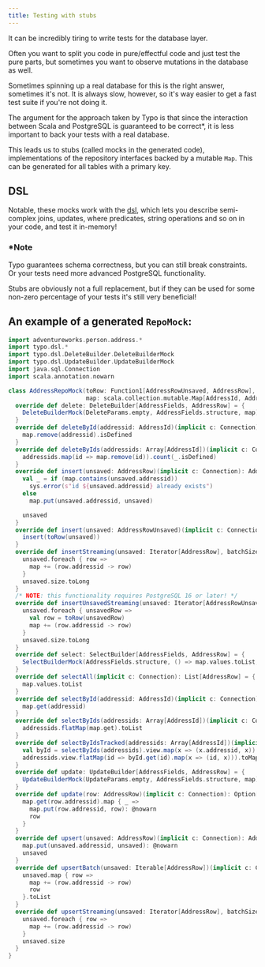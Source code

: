 ```yaml
---
title: Testing with stubs
---
```


It can be incredibly tiring to write tests for the database layer.

Often you want to split you code in pure/effectful code and just test the pure parts,
but sometimes you want to observe mutations in the database as well.

Sometimes spinning up a real database for this is the right answer, sometimes it's not.
It is always slow, however, so it's way easier to get a fast test suite if you're not doing it.

The argument for the approach taken by Typo is that since the interaction between Scala
and PostgreSQL is guaranteed to be correct*, it is less important to back your tests with a real database.

This leads us to stubs (called mocks in the generated code), implementations of the repository
interfaces backed by a mutable `Map`. This can be generated for all tables with a primary key.

## DSL

Notable, these mocks work with the [dsl](../what-is/dsl.md), which lets you describe semi-complex joins, updates, where predicates,
string operations and so on in your code, and test it in-memory!

### *Note

Typo guarantees schema correctness, but you can still break constraints.
Or your tests need more advanced PostgreSQL functionality.

Stubs are obviously not a full replacement, but if they can be used for some non-zero percentage
of your tests it's still very beneficial!

## An example of a generated `RepoMock`:

```scala mdoc:silent
import adventureworks.person.address.*
import typo.dsl.*
import typo.dsl.DeleteBuilder.DeleteBuilderMock
import typo.dsl.UpdateBuilder.UpdateBuilderMock
import java.sql.Connection
import scala.annotation.nowarn

class AddressRepoMock(toRow: Function1[AddressRowUnsaved, AddressRow],
                      map: scala.collection.mutable.Map[AddressId, AddressRow] = scala.collection.mutable.Map.empty) extends AddressRepo {
  override def delete: DeleteBuilder[AddressFields, AddressRow] = {
    DeleteBuilderMock(DeleteParams.empty, AddressFields.structure, map)
  }
  override def deleteById(addressid: AddressId)(implicit c: Connection): Boolean = {
    map.remove(addressid).isDefined
  }
  override def deleteByIds(addressids: Array[AddressId])(implicit c: Connection): Int = {
    addressids.map(id => map.remove(id)).count(_.isDefined)
  }
  override def insert(unsaved: AddressRow)(implicit c: Connection): AddressRow = {
    val _ = if (map.contains(unsaved.addressid))
      sys.error(s"id ${unsaved.addressid} already exists")
    else
      map.put(unsaved.addressid, unsaved)

    unsaved
  }
  override def insert(unsaved: AddressRowUnsaved)(implicit c: Connection): AddressRow = {
    insert(toRow(unsaved))
  }
  override def insertStreaming(unsaved: Iterator[AddressRow], batchSize: Int = 10000)(implicit c: Connection): Long = {
    unsaved.foreach { row =>
      map += (row.addressid -> row)
    }
    unsaved.size.toLong
  }
  /* NOTE: this functionality requires PostgreSQL 16 or later! */
  override def insertUnsavedStreaming(unsaved: Iterator[AddressRowUnsaved], batchSize: Int = 10000)(implicit c: Connection): Long = {
    unsaved.foreach { unsavedRow =>
      val row = toRow(unsavedRow)
      map += (row.addressid -> row)
    }
    unsaved.size.toLong
  }
  override def select: SelectBuilder[AddressFields, AddressRow] = {
    SelectBuilderMock(AddressFields.structure, () => map.values.toList, SelectParams.empty)
  }
  override def selectAll(implicit c: Connection): List[AddressRow] = {
    map.values.toList
  }
  override def selectById(addressid: AddressId)(implicit c: Connection): Option[AddressRow] = {
    map.get(addressid)
  }
  override def selectByIds(addressids: Array[AddressId])(implicit c: Connection): List[AddressRow] = {
    addressids.flatMap(map.get).toList
  }
  override def selectByIdsTracked(addressids: Array[AddressId])(implicit c: Connection): Map[AddressId, AddressRow] = {
    val byId = selectByIds(addressids).view.map(x => (x.addressid, x)).toMap
    addressids.view.flatMap(id => byId.get(id).map(x => (id, x))).toMap
  }
  override def update: UpdateBuilder[AddressFields, AddressRow] = {
    UpdateBuilderMock(UpdateParams.empty, AddressFields.structure, map)
  }
  override def update(row: AddressRow)(implicit c: Connection): Option[AddressRow] = {
    map.get(row.addressid).map { _ =>
      map.put(row.addressid, row): @nowarn
      row
    }
  }
  override def upsert(unsaved: AddressRow)(implicit c: Connection): AddressRow = {
    map.put(unsaved.addressid, unsaved): @nowarn
    unsaved
  }
  override def upsertBatch(unsaved: Iterable[AddressRow])(implicit c: Connection): List[AddressRow] = {
    unsaved.map { row =>
      map += (row.addressid -> row)
      row
    }.toList
  }
  override def upsertStreaming(unsaved: Iterator[AddressRow], batchSize: Int = 10000)(implicit c: Connection): Int = {
    unsaved.foreach { row =>
      map += (row.addressid -> row)
    }
    unsaved.size
  }
}
```

